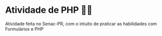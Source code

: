 <h1>Atividade de PHP 👨‍💻</h1>

<p>Atividade feita no Senac-PR, com o intuito de praticar as habilidades com Formulários e PHP</p>
